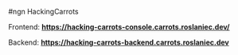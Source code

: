 #ngn HackingCarrots

Frontend: **https://hacking-carrots-console.carrots.roslaniec.dev/**

Backend: **https://hacking-carrots-backend.carrots.roslaniec.dev**
